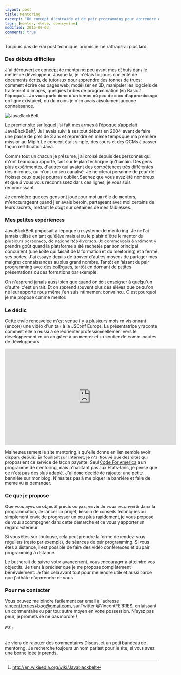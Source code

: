 ```yaml
---
layout: post
title: Mentoring
excerpt: "Un concept d'entraide et de pair programming pour apprendre ensemble."
tags: [mentor, élève, soeasywine]
modified: 2015-04-03
comments: true
---
```


Toujours pas de vrai post technique, promis je me rattraperai plus tard.

### Des débuts difficiles

J'ai découvert ce concept de mentoring peu avant mes débuts dans le métier de développeur. Jusque là, je m'étais toujours contenté de documents écrits, de tutoriaux pour apprendre des tonnes de trucs : comment écrire des pages web, modéliser en 3D, manipuler les logiciels de traitement d'images, quelques bribes de programmation (en Basic à l'époque)...
Je vous parle donc d'un temps où peu de sites d'apprentissage en ligne existaient, ou du moins je n'en avais absolument aucune connaissance.

![JavaBlackBelt]({{site.url}}/images/javablackbelt.gif)

Le premier site sur lequel j'ai fait mes armes à l'époque s'appelait JavaBlackBelt[^1]. Je l'avais suivi à ses tout débuts en 2004, avant de faire une pause de près de 3 ans et reprendre en même temps que ma première mission au Mipih. Le concept était simple, des cours et des QCMs à passer façon certification Java.

[^1]: <http://en.wikipedia.org/wiki/Javablackbelt>

Comme tout un chacun je présume, j'ai croisé depuis des personnes qui m'ont beaucoup apporté, tant sur le plan technique qu'humain. Des gens plus expérimentés, d'autres qui avaient des compétences très différentes des miennes, ou m'ont un peu canalisé. Je ne citerai personne de peur de froisser ceux que je pourrais oublier. Sachez que vous avez été nombreux et que si vous vous reconnaissez dans ces lignes, je vous suis reconnaissant.

Je considère que ces gens ont joué pour moi un rôle de mentors, m'encourageant quand j'en avais besoin, partageant avec moi certains de leurs secrets, mettant le doigt sur certaines de mes faiblesses.

### Mes petites expériences

JavaBlackBelt proposait à l'époque un système de mentoring. Je ne l'ai jamais utilisé en tant qu'élève mais ai eu le plaisir d'être le mentor de plusieurs personnes, de nationalités diverses. Je commençais à vraiment y prendre goût quand la plateforme a été rachetée par son principal concurrent (une boîte qui faisait de la formation et du mentoring) et a fermé ses portes.
J'ai essayé depuis de trouver d'autres moyens de partager mes maigres connaissances au plus grand nombre. Tantôt en faisant du pair programming avec des collègues, tantôt en donnant de petites présentations ou des formations par exemple.

On n'apprend jamais aussi bien que quand on doit enseigner à quelqu'un d'autre, c'est un fait. Et on apprend souvent plus des élèves que ce qu'on ne leur apporte nous même j'en suis intimement convaincu. C'est pourquoi je me propose comme mentor.

### Le déclic

Cette envie renouvelée m'est venue il y a plusieurs mois en visionnant (encore) une vidéo d'un talk à la JSConf Europe.
La présentatrice y raconte comment elle a réussi à se réorienter professionnellement vers le développement en un an grâce à un mentor et au soutien de communautés de développeurs.

<iframe width="560" height="315" src="https://www.youtube.com/embed/FHNrw7aiKOE" frameborder="0" allowfullscreen></iframe>

Malheureusement le site mentoring.is qu'elle donne en lien semble avoir disparu depuis. En fouillant sur Internet, je n'ai trouvé que des sites qui proposaient ce service de façon payante. Seul [Code For America](https://www.codeforamerica.org/mentor/) a un programme de mentoring, mais n'habitant pas aux Etats-Unis, je pense que ce n'est pas des plus adapté. J'ai donc décidé de rajouter une petite bannière sur mon blog. N'hésitez pas à me piquer la bannière et faire de même ou la demander.

### Ce que je propose

Que vous ayez un objectif précis ou pas, envie de vous reconvertir dans la programmation, de lancer un projet, besoin de conseils techniques ou simplement envie de progresser un peu plus rapidement, je vous propose de vous accompagner dans cette démarche et de vous y apporter un regard extérieur.

Si vous êtes sur Toulouse, cela peut prendre la forme de rendez-vous réguliers (resto par exemple), de séances de pair programming. Si vous êtes à distance, il est possible de faire des vidéo conférences et du pair programming à distance.

Le but serait de suivre votre avancement, vous encourager à atteindre vos objectifs. Je tiens à préciser que je me propose complètement bénévolement. Je fais cela avant tout pour me rendre utile et aussi parce que j'ai hâte d'apprendre de vous.

### Pour me contacter

Vous pouvez me joindre facilement par email à l'adresse vincent.ferries+blog@gmail.com, sur Twitter @VincentFERRIES, en laissant un commentaire ou par tout autre moyen en votre possession. N'ayez pas peur, je promets de ne pas mordre !

###### PS :

Je viens de rajouter des commentaires Disqus, et un petit bandeau de mentoring. Je recherche toujours un nom parlant pour le site, si vous avez une bonne idée je prends.